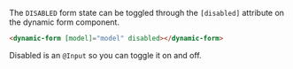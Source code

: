 The `DISABLED` form state can be toggled through the `[disabled]`
attribute on the dynamic form component.

```html
<dynamic-form [model]="model" disabled></dynamic-form>
```

Disabled is an `@Input` so you can toggle it on and off.
